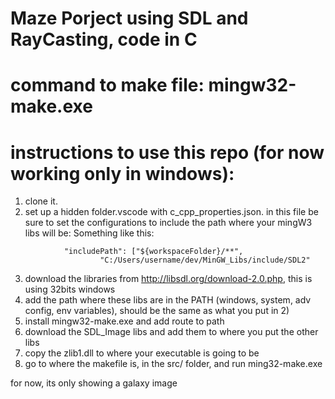 # Maze Porject using SDL and RayCasting, code in C


# command to make file: mingw32-make.exe

# instructions to use this repo (for now working only in windows):

1) clone it.
2) set up a hidden folder.vscode with c_cpp_properties.json. in this file be sure to set the configurations to include
the path where your mingW3 libs will be:
    Something like this:
```
            "includePath": ["${workspaceFolder}/**",
                    "C:/Users/username/dev/MinGW_Libs/include/SDL2"
``` 
3) download the libraries from http://libsdl.org/download-2.0.php, this is using 32bits windows
4) add the path where these libs are in the PATH (windows, system, adv config, env variables), should be the same as what you put in 2)
5) install mingw32-make.exe and add route to path
6) download the SDL_Image libs and add them to where you put the other libs
7) copy the zlib1.dll to where your executable is going to be
8) go to where the makefile is, in the src/ folder, and run ming32-make.exe

for now, its only showing a galaxy image